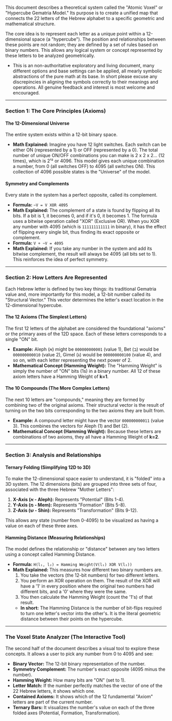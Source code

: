This document describes a theoretical system called the "Atomic Voxel" or "Hypercube Gematria Model." Its purpose is to create a unified map that connects the 22 letters of the Hebrew alphabet to a specific geometric and mathematical structure.

The core idea is to represent each letter as a unique point within a 12-dimensional space (a "hypercube"). The position and relationships between these points are not random; they are defined by a set of rules based on binary numbers. This allows any logical system or concept represented by these letters to be analyzed geometrically.

* This is an non-authoritative exploratory and living document, many different options and base settings can be applied, all mearly symbolic abstractions of the pure math at its base. In short please excuse any discrepincies in aligning the symbols correctly to their meanings and operations. All genuine feedback and interest is most welcome and encouraged.

---

### **Section 1: The Core Principles (Axioms)**

#### **The 12-Dimensional Universe**

The entire system exists within a 12-bit binary space.

*   **Math Explained:** Imagine you have 12 light switches. Each switch can be either ON (represented by a 1) or OFF (represented by a 0). The total number of unique ON/OFF combinations you can make is 2 x 2 x 2... (12 times), which is 2¹² or 4096. This model gives each unique combination a number, from 0 (all switches OFF) to 4095 (all switches ON). This collection of 4096 possible states is the "Universe" of the model.

#### **Symmetry and Complements**

Every state in the system has a perfect opposite, called its complement.

*   **Formula:** `~V = V XOR 4095`
*   **Math Explained:** The complement of a state is found by flipping all its bits. If a bit is 1, it becomes 0, and if it's 0, it becomes 1. The formula uses a bitwise operation called "XOR" (Exclusive OR). When you XOR any number with 4095 (which is `111111111111` in binary), it has the effect of flipping every single bit, thus finding its exact opposite or complement.
*   **Formula:** `V + ~V = 4095`
*   **Math Explained:** If you take any number in the system and add its bitwise complement, the result will always be 4095 (all bits set to 1). This reinforces the idea of perfect symmetry.

---

### **Section 2: How Letters Are Represented**

Each Hebrew letter is defined by two key things: its traditional Gematria value and, more importantly for this model, a 12-bit number called its "Structural Vector." This vector determines the letter's exact location in the 12-dimensional hypercube.

#### **The 12 Axioms (The Simplest Letters)**

The first 12 letters of the alphabet are considered the foundational "axioms" or the primary axes of the 12D space. Each of these letters corresponds to a single "ON" bit.

*   **Example:** Aleph (א) might be `000000000001` (value 1), Bet (ב) would be `000000000010` (value 2), Gimel (ג) would be `000000000100` (value 4), and so on, with each letter representing the next power of 2.
*   **Mathematical Concept (Hamming Weight):** The "Hamming Weight" is simply the number of "ON" bits (1s) in a binary number. All 12 of these axiom letters have a Hamming Weight of **k=1**.

#### **The 10 Compounds (The More Complex Letters)**

The next 10 letters are "compounds," meaning they are formed by combining two of the original axioms. Their structural vector is the result of turning on the two bits corresponding to the two axioms they are built from.

*   **Example:** A compound letter might have the vector `000000000011` (value 3). This combines the vectors for Aleph (1) and Bet (2).
*   **Mathematical Concept (Hamming Weight):** Because these letters are combinations of two axioms, they all have a Hamming Weight of **k=2**.

---

### **Section 3: Analysis and Relationships**

#### **Ternary Folding (Simplifying 12D to 3D)**

To make the 12-dimensional space easier to understand, it is "folded" into a 3D system. The 12 dimensions (bits) are grouped into three sets of four, associated with the three Hebrew "Mother Letters":

1.  **X-Axis (א - Aleph):** Represents "Potential" (Bits 1-4).
2.  **Y-Axis (מ - Mem):** Represents "Formation" (Bits 5-8).
3.  **Z-Axis (ש - Shin):** Represents "Transformation" (Bits 9-12).

This allows any state (number from 0-4095) to be visualized as having a value on each of these three axes.

#### **Hamming Distance (Measuring Relationships)**

The model defines the relationship or "distance" between any two letters using a concept called Hamming Distance.

*   **Formula:** `H(l₁, l₂) = Hamming Weight(V(l₁) XOR V(l₂))`
*   **Math Explained:** This measures how different two binary numbers are.
    1.  You take the vectors (the 12-bit numbers) for two different letters.
    2.  You perform an XOR operation on them. The result of the XOR will have a '1' in every position where the original two numbers had different bits, and a '0' where they were the same.
    3.  You then calculate the Hamming Weight (count the '1's) of that result.
    *   **In short:** The Hamming Distance is the number of bit-flips required to turn one letter's vector into the other's. It is the literal geometric distance between their points on the hypercube.

---

### **The Voxel State Analyzer (The Interactive Tool)**

The second half of the document describes a visual tool to explore these concepts. It allows a user to pick any number from 0 to 4095 and see:

*   **Binary Vector:** The 12-bit binary representation of the number.
*   **Symmetry Complement:** The number's exact opposite (4095 minus the number).
*   **Hamming Weight:** How many bits are "ON" (set to 1).
*   **Letter Match:** If the number perfectly matches the vector of one of the 22 Hebrew letters, it shows which one.
*   **Contained Axioms:** It shows which of the 12 fundamental "Axiom" letters are part of the current number.
*   **Ternary Bars:** It visualizes the number's value on each of the three folded axes (Potential, Formation, Transformation).
